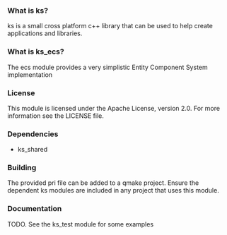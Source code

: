 ### What is ks?
ks is a small cross platform c++ library that can be used to help create applications and libraries.

### What is ks_ecs?
The ecs module provides a very simplistic Entity Component System implementation

### License
This module is licensed under the Apache License, version 2.0. For more information see the LICENSE file.

### Dependencies

* ks_shared

### Building
The provided pri file can be added to a qmake project. Ensure the dependent ks modules are included in any project that uses this module.

### Documentation
TODO. See the ks_test module for some examples
